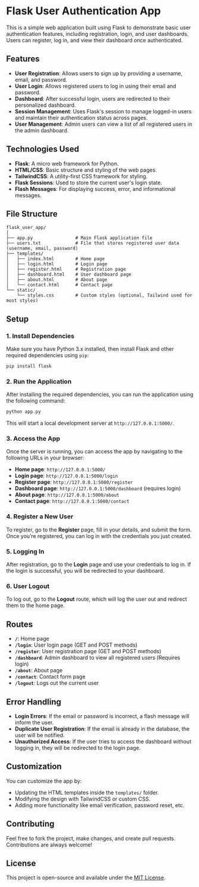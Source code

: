 # Flask User Authentication App

This is a simple web application built using Flask to demonstrate basic user authentication features, including registration, login, and user dashboards. Users can register, log in, and view their dashboard once authenticated.

## Features

- **User Registration**: Allows users to sign up by providing a username, email, and password.
- **User Login**: Allows registered users to log in using their email and password.
- **Dashboard**: After successful login, users are redirected to their personalized dashboard.
- **Session Management**: Uses Flask's session to manage logged-in users and maintain their authentication status across pages.
- **User Management**: Admin users can view a list of all registered users in the admin dashboard.

## Technologies Used

- **Flask**: A micro web framework for Python.
- **HTML/CSS**: Basic structure and styling of the web pages.
- **TailwindCSS**: A utility-first CSS framework for styling.
- **Flask Sessions**: Used to store the current user's login state.
- **Flash Messages**: For displaying success, error, and informational messages.

## File Structure

```
flask_user_app/
│
├── app.py                # Main Flask application file
├── users.txt             # File that stores registered user data (username, email, password)
├── templates/
│   ├── index.html        # Home page
│   ├── login.html        # Login page
│   ├── register.html     # Registration page
│   ├── dashboard.html    # User dashboard page
│   ├── about.html        # About page
│   └── contact.html      # Contact page
└── static/
    └── styles.css        # Custom styles (optional, Tailwind used for most styles)
```

## Setup

### 1. Install Dependencies

Make sure you have Python 3.x installed, then install Flask and other required dependencies using `pip`:

```bash
pip install flask
```

### 2. Run the Application

After installing the required dependencies, you can run the application using the following command:

```bash
python app.py
```

This will start a local development server at `http://127.0.0.1:5000/`.

### 3. Access the App

Once the server is running, you can access the app by navigating to the following URLs in your browser:

- **Home page**: `http://127.0.0.1:5000/`
- **Login page**: `http://127.0.0.1:5000/login`
- **Register page**: `http://127.0.0.1:5000/register`
- **Dashboard page**: `http://127.0.0.1:5000/dashboard` (requires login)
- **About page**: `http://127.0.0.1:5000/about`
- **Contact page**: `http://127.0.0.1:5000/contact`

### 4. Register a New User

To register, go to the **Register** page, fill in your details, and submit the form. Once you’re registered, you can log in with the credentials you just created.

### 5. Logging In

After registration, go to the **Login** page and use your credentials to log in. If the login is successful, you will be redirected to your dashboard.

### 6. User Logout

To log out, go to the **Logout** route, which will log the user out and redirect them to the home page.

## Routes

- **`/`**: Home page
- **`/login`**: User login page (GET and POST methods)
- **`/register`**: User registration page (GET and POST methods)
- **`/dashboard`**: Admin dashboard to view all registered users (Requires login)
- **`/about`**: About page
- **`/contact`**: Contact form page
- **`/logout`**: Logs out the current user

## Error Handling

- **Login Errors**: If the email or password is incorrect, a flash message will inform the user.
- **Duplicate User Registration**: If the email is already in the database, the user will be notified.
- **Unauthorized Access**: If the user tries to access the dashboard without logging in, they will be redirected to the login page.

## Customization

You can customize the app by:

- Updating the HTML templates inside the `templates/` folder.
- Modifying the design with TailwindCSS or custom CSS.
- Adding more functionality like email verification, password reset, etc.

## Contributing

Feel free to fork the project, make changes, and create pull requests. Contributions are always welcome!

## License

This project is open-source and available under the [MIT License](LICENSE).